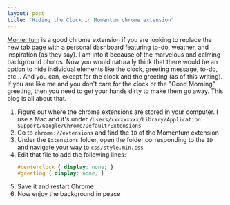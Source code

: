 ```yaml
---
layout: post
title: "Hiding the Clock in Momentum chrome extension"
---
```

[Momentum](https://chrome.google.com/webstore/detail/momentum/laookkfknpbbblfpciffpaejjkokdgca?hl=en) is a 
good chrome extension if you are looking to replace the new tab page with a personal dashboard featuring 
to-do, weather, and inspiration (as they say). I am into it because of the marvelous and calming background 
photos. Now you would naturally think that there would be an option to hide individual elements like the clock,
greeting message, to-do, etc... And you can, except for the clock and the greeting (as of this writing). 
If you are like me and you don't care for the clock or the "Good Morning" greeting, then you need to get 
your hands dirty to make them go away. This blog is all about that.

1. Figure out where the chrome extensions are stored in your computer. I use a Mac and it's under 
`/Users/xxxxxxxxx/Library/Application Support/Google/Chrome/Default/Extensions`
2. Go to `chrome://extensions` and find the `ID` of the Momentum extension
3. Under the `Extensions` folder, open the folder corresponding to the `ID` and navigate your way to `css/style.min.css`
4. Edit that file to add the following lines:
    ```css
    #centerclock { display: none; }
    #greeting { display: none; }
    ```
5. Save it and restart Chrome
6. Now enjoy the background in peace